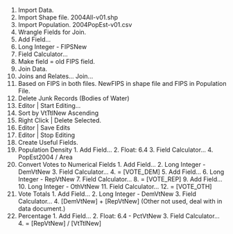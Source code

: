 1. Import Data.
  1. Import Shape file.  2004All-v01.shp
  2. Import Population.  2004PopEst-v01.csv
2. Wrangle Fields for Join.
  1. Add Field...
  2. Long Integer - FIPSNew
  3. Field Calculator...
  4. Make field = old FIPS field.
3. Join Data.
  1. Joins and Relates... Join...
  2. Based on FIPS in both files.  NewFIPS in shape file and FIPS in Population File.
4. Delete Junk Records (Bodies of Water)
  1. Editor | Start Editing...
  2. Sort by VtTtlNew Ascending
  3. Right Click | Delete Selected.
  4. Editor | Save Edits
  5. Editor | Stop Editing
5. Create Useful Fields.
  1. Population Density
    1. Add Field...
    2. Float: 6.4
    3. Field Calculator...
    4. PopEst2004 / Area
  2. Convert Votes to Numerical Fields
    1. Add Field...
    2. Long Integer - DemVtNew
    3. Field Calculator...
    4. = [VOTE_DEM]
    5. Add Field...
    6. Long Integer - RepVtNew
    7. Field Calculator...
    8. = [VOTE_REP]
    9. Add Field...
    10. Long Integer - OthVtNew
    11. Field Calculator...
    12. = [VOTE_OTH]
  3. Vote Totals
    1. Add Field...
    2. Long Integer - DemVtNew
    3. Field Calculator...
    4. [DemVtNew] + [RepVtNew] (Other not used, deal with in data document.)
  4. Percentage
    1. Add Field...
    2. Float: 6.4 - PctVtNew
    3. Field Calculator...
    4. = [RepVtNew] / [VtTtlNew]

